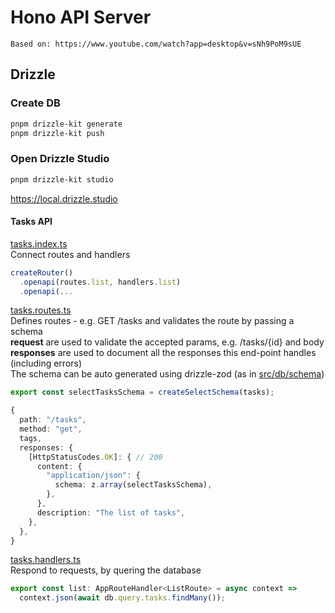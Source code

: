 # Hono API Server

```
Based on: https://www.youtube.com/watch?app=desktop&v=sNh9PoM9sUE
```

## Drizzle

### Create DB

```bash
pnpm drizzle-kit generate
pnpm drizzle-kit push
```

### Open Drizzle Studio

```bash
pnpm drizzle-kit studio
```

https://local.drizzle.studio

#### Tasks API

[tasks.index.ts](src/routes/tasks/tasks.index.ts)\
Connect routes and handlers

```typescript
createRouter()
  .openapi(routes.list, handlers.list)
  .openapi(...
```

[tasks.routes.ts](src/routes/tasks/tasks.routes.ts)\
Defines routes - e.g. GET /tasks and validates the route by passing a schema\
**request** are used to validate the accepted params, e.g. /tasks/{id} and body\
**responses** are used to document all the responses this end-point handles (including errors)\
The schema can be auto generated using drizzle-zod (as in [src/db/schema](src/db/schema.ts))

```typescript
export const selectTasksSchema = createSelectSchema(tasks);
```

```typescript
{
  path: "/tasks",
  method: "get",
  tags,
  responses: {
    [HttpStatusCodes.OK]: { // 200
      content: {
        "application/json": {
          schema: z.array(selectTasksSchema),
        },
      },
      description: "The list of tasks",
    },
  },
}
```

[tasks.handlers.ts](src/routes/tasks/tasks.handlers.ts)\
Respond to requests, by quering the database

```typescript
export const list: AppRouteHandler<ListRoute> = async context =>
  context.json(await db.query.tasks.findMany());
```
